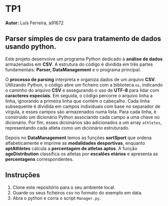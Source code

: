 # TP1

**Autor:** Luís Ferreira, a91672
## Parser simples de csv para tratamento de dados usando python.
Este projeto desenvolve um programa Python dedicado à **análise de dados** armazenados em **CSV**. A estrutura do código é dividida em três partes fundamentais: **Parser, DataManagement** e o programa principal.

O **processo de parsing** interpreta e organiza dados de um arquivo **CSV**. Utilizando Python, o código abre um ficheiro com a biblioteca `os`, indicando o caminho do arquivo **CSV** e assegurando o uso de **UTF-8** para lidar com **caracteres especiais**. Em seguida, o código percorre o arquivo linha a linha, ignorando a primeira linha que contém o cabeçalho. Cada linha subsequente é dividida em campos individuais com base no separador de vírgula, e esses campos são armazenados numa lista. Para cada linha, é construído um dicionário Python associando cada campo a uma chave no dicionário. Por fim, esses dicionários são adicionados a um array `athletes`, representando cada atleta como um dicionário estruturado.

 Depois no **DataManagement** temos as funções **sortSport** que ordena alfabeticamente e imprime as **modalidades desportivas**, enquanto **aptAthletes** calcula a **percentagem de atletas aptos**. A função **ageDistribution** classifica os atletas por **escalões etários** e apresenta as **percentagens** correspondentes.

## Instruções

1. Clone este repositório para o seu ambiente local.
2. Guarde os seus ficheiros csv no formato do exemplo em data.
3. Abra o python e corra o script `Manager.py`.
